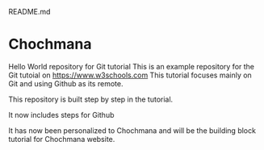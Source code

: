 README.md
# Chochmana
Hello World repository for Git tutorial
This is an example repository for the Git tutoial on https://www.w3schools.com
This tutorial focuses mainly on Git and using Github as its remote.

This repository is built step by step in the tutorial. 

It now includes steps for Github

It has now been personalized to Chochmana and will be the building block tutorial for Chochmana website.
